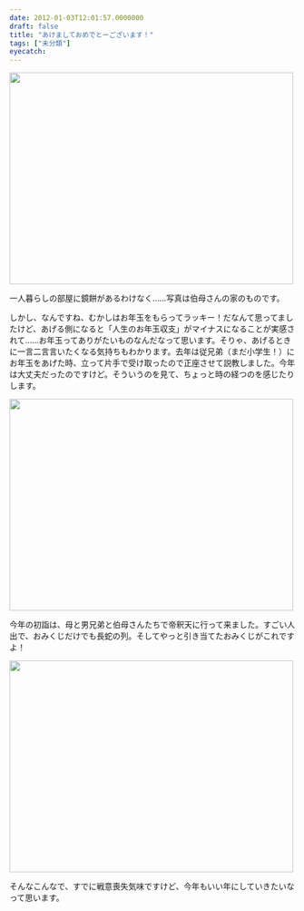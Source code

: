 ```yaml
---
date: 2012-01-03T12:01:57.0000000
draft: false
title: "あけましておめでとーございます！"
tags: ["未分類"]
eyecatch: 
---
```

<p><a href="http://blog.daruyanagi.net/wp-content/uploads/2012/01/IMG_1332.jpg"><img src="http://blog.daruyanagi.net/wp-content/uploads/2012/01/IMG_1332-500x373.jpg" alt="" title="IMG_1332" width="500" height="373" class="alignnone size-medium wp-image-485" /></a></p><p>一人暮らしの部屋に鏡餅があるわけなく……写真は伯母さんの家のものです。</p><p>しかし、なんですね、むかしはお年玉をもらってラッキー！だなんて思ってましたけど、あげる側になると「人生のお年玉収支」がマイナスになることが実感されて……お年玉ってありがたいものなんだなって思います。そりゃ、あげるときに一言二言言いたくなる気持ちもわかります。去年は従兄弟（まだ小学生！）にお年玉をあげた時、立って片手で受け取ったので正座させて説教しました。今年は大丈夫だったのですけど。そういうのを見て、ちょっと時の経つのを感じたりします。</p><p><a href="http://blog.daruyanagi.net/wp-content/uploads/2012/01/IMG_1339.jpg"><img src="http://blog.daruyanagi.net/wp-content/uploads/2012/01/IMG_1339-500x373.jpg" alt="" title="IMG_1339" width="500" height="373" class="alignnone size-medium wp-image-492" /></a></p><p>今年の初詣は、母と男兄弟と伯母さんたちで帝釈天に行って来ました。すごい人出で、おみくじだけでも長蛇の列。そしてやっと引き当てたおみくじがこれですよ！</p><p><a href="http://blog.daruyanagi.net/wp-content/uploads/2012/01/IMG_1340.jpg"><img src="http://blog.daruyanagi.net/wp-content/uploads/2012/01/IMG_1340-500x373.jpg" alt="" title="IMG_1340" width="500" height="373" class="alignnone size-medium wp-image-493" /></a></p><p>そんなこんなで、すでに戦意喪失気味ですけど、今年もいい年にしていきたいなって思います。</p>
